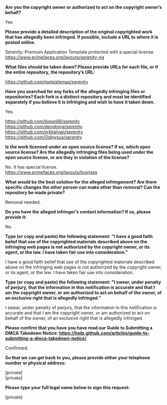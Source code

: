 **Are you the copyright owner or authorized to act on the copyright owner’s behalf?**

Yes

**Please provide a detailed description of the original copyrighted work that has allegedly been infringed. If possible, include a URL to where it is posted online.**

Serenity: Premium Application Template protected with a special license.   
https://www.primefaces.org/layouts/serenity-ng

**What files should be taken down? Please provide URLs for each file, or if the entire repository, the repository’s URL:**

https://github.com/joelsistemas/serenity

**Have you searched for any forks of the allegedly infringing files or repositories? Each fork is a distinct repository and must be identified separately if you believe it is infringing and wish to have it taken down.**

Yes.

https://github.com/bipon68/serenity   
https://github.com/dengtong/serenity   
https://github.com/nrkkalyan/serenity   
https://github.com/Odinysus/serenity

**Is the work licensed under an open source license? If so, which open source license? Are the allegedly infringing files being used under the open source license, or are they in violation of the license?**

No. It has special license.   
https://www.primefaces.org/layouts/licenses

**What would be the best solution for the alleged infringement? Are there specific changes the other person can make other than removal? Can the repository be made private?**

Removal needed.

**Do you have the alleged infringer’s contact information? If so, please provide it:**

No.

**Type (or copy and paste) the following statement: "I have a good faith belief that use of the copyrighted materials described above on the infringing web pages is not authorized by the copyright owner, or its agent, or the law. I have taken fair use into consideration."**

I have a good faith belief that use of the copyrighted materials described above on the infringing web pages is not authorized by the copyright owner, or its agent, or the law. I have taken fair use into consideration.

**Type (or copy and paste) the following statement: "I swear, under penalty of perjury, that the information in this notification is accurate and that I am the copyright owner, or am authorized to act on behalf of the owner, of an exclusive right that is allegedly infringed."**

I swear, under penalty of perjury, that the information in this notification is accurate and that I am the copyright owner, or am authorized to act on behalf of the owner, of an exclusive right that is allegedly infringed.

**Please confirm that you have you have read our Guide to Submitting a DMCA Takedown Notice: https://help.github.com/articles/guide-to-submitting-a-dmca-takedown-notice/**

Confirmed.

**So that we can get back to you, please provide either your telephone number or physical address:**

[private]  
[private]

**Please type your full legal name below to sign this request:**

[private]
